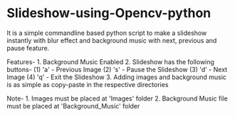 # Slideshow-using-Opencv-python

It is a simple commandline based python script to make a slideshow instantly with blur effect and background
music with next, previous and pause feature.

Features-
    1. Background Music Enabled
    2. Slideshow has the following buttons-
        (1) 'a' - Previous Image
        (2) 's' - Pause the Slideshow
        (3) 'd' - Next Image
        (4) 'q' - Exit the Slideshow
    3. Adding images and background music is as simple as copy-paste in the respective directories

Note-
    1. Images must be placed at 'Images' folder
    2. Background Music file must be placed at 'Background_Music' folder
